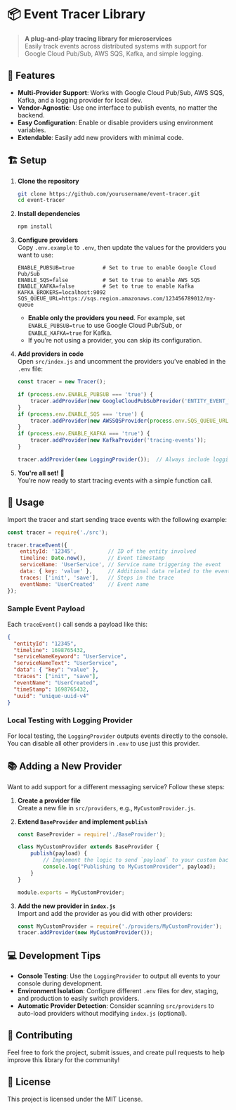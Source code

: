 # 📦 Event Tracer Library

> **A plug-and-play tracing library for microservices**  
> Easily track events across distributed systems with support for Google Cloud Pub/Sub, AWS SQS, Kafka, and simple logging.

## 🚀 Features

- **Multi-Provider Support**: Works with Google Cloud Pub/Sub, AWS SQS, Kafka, and a logging provider for local dev.
- **Vendor-Agnostic**: Use one interface to publish events, no matter the backend.
- **Easy Configuration**: Enable or disable providers using environment variables.
- **Extendable**: Easily add new providers with minimal code.

## 🏗️ Setup

1. **Clone the repository**
   ```bash
   git clone https://github.com/yourusername/event-tracer.git
   cd event-tracer
   ```

2. **Install dependencies**
   ```bash
   npm install
   ```

3. **Configure providers**  
   Copy `.env.example` to `.env`, then update the values for the providers you want to use:

   ```plaintext
   ENABLE_PUBSUB=true         # Set to true to enable Google Cloud Pub/Sub
   ENABLE_SQS=false           # Set to true to enable AWS SQS
   ENABLE_KAFKA=false         # Set to true to enable Kafka
   KAFKA_BROKERS=localhost:9092
   SQS_QUEUE_URL=https://sqs.region.amazonaws.com/123456789012/my-queue
   ```

   - **Enable only the providers you need**. For example, set `ENABLE_PUBSUB=true` to use Google Cloud Pub/Sub, or `ENABLE_KAFKA=true` for Kafka.
   - If you’re not using a provider, you can skip its configuration.

4. **Add providers in code**  
   Open `src/index.js` and uncomment the providers you’ve enabled in the `.env` file:

   ```javascript
   const tracer = new Tracer();

   if (process.env.ENABLE_PUBSUB === 'true') {
       tracer.addProvider(new GoogleCloudPubSubProvider('ENTITY_EVENT_TRACING'));
   }
   if (process.env.ENABLE_SQS === 'true') {
       tracer.addProvider(new AWSSQSProvider(process.env.SQS_QUEUE_URL));
   }
   if (process.env.ENABLE_KAFKA === 'true') {
       tracer.addProvider(new KafkaProvider('tracing-events'));
   }

   tracer.addProvider(new LoggingProvider());  // Always include logging for local testing
   ```

5. **You're all set!** 🎉  
   You’re now ready to start tracing events with a simple function call. 

## 🔧 Usage

Import the tracer and start sending trace events with the following example:

```javascript
const tracer = require('./src');

tracer.traceEvent({
    entityId: '12345',          // ID of the entity involved
    timeline: Date.now(),       // Event timestamp
    serviceName: 'UserService', // Service name triggering the event
    data: { key: 'value' },     // Additional data related to the event
    traces: ['init', 'save'],   // Steps in the trace
    eventName: 'UserCreated'    // Event name
});
```

### Sample Event Payload

Each `traceEvent()` call sends a payload like this:

```json
{
  "entityId": "12345",
  "timeline": 1698765432,
  "serviceNameKeyword": "UserService",
  "serviceNameText": "UserService",
  "data": { "key": "value" },
  "traces": ["init", "save"],
  "eventName": "UserCreated",
  "timeStamp": 1698765432,
  "uuid": "unique-uuid-v4"
}
```

### Local Testing with Logging Provider

For local testing, the `LoggingProvider` outputs events directly to the console. You can disable all other providers in `.env` to use just this provider.

## 📚 Adding a New Provider

Want to add support for a different messaging service? Follow these steps:

1. **Create a provider file**  
   Create a new file in `src/providers`, e.g., `MyCustomProvider.js`.

2. **Extend `BaseProvider` and implement `publish`**  
   ```javascript
   const BaseProvider = require('./BaseProvider');

   class MyCustomProvider extends BaseProvider {
       publish(payload) {
           // Implement the logic to send `payload` to your custom backend
           console.log("Publishing to MyCustomProvider", payload);
       }
   }

   module.exports = MyCustomProvider;
   ```

3. **Add the new provider in `index.js`**  
   Import and add the provider as you did with other providers:
   ```javascript
   const MyCustomProvider = require('./providers/MyCustomProvider');
   tracer.addProvider(new MyCustomProvider());
   ```

## 💻 Development Tips

- **Console Testing**: Use the `LoggingProvider` to output all events to your console during development.
- **Environment Isolation**: Configure different `.env` files for dev, staging, and production to easily switch providers.
- **Automatic Provider Detection**: Consider scanning `src/providers` to auto-load providers without modifying `index.js` (optional).

## 🌟 Contributing

Feel free to fork the project, submit issues, and create pull requests to help improve this library for the community!

## 📝 License

This project is licensed under the MIT License.

